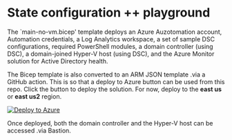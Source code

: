 # State configuration ++ playground

The `main-no-vm.bicep' template deploys an Azure Auzotomation account, Automation credentials, a Log Analytics workspace, a set of sample DSC configurations, required PowerShell modules, a domain controller (using DSC), a domain-joined Hyper-V host (using DSC), and the Azure Monitor solution for Active Directory health.

The Bicep template is also converted to an ARM JSON template .via a GitHub action. This is so that a deploy to Azure button can be used from this repo. Click the button to deploy the solution. For now, deploy to the **east us** or **east us2** region.

[![Deploy to Azure](https://aka.ms/deploytoazurebutton)](https://portal.azure.com/#create/Microsoft.Template/uri/https%3A%2F%2Fraw.githubusercontent.com%2Fneilpeterson%2Fhyperv-iaas-dsc%2Fmain%2Fdeploy%2Fmain-no-vm.json)

Once deployed, both the domain controller and the Hyper-V host can be accessed .via Bastion.

